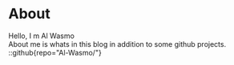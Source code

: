 # About
Hello, I m Al Wasmo    
About me is whats in this blog in addition to some github projects.
::github{repo="Al-Wasmo/"}
